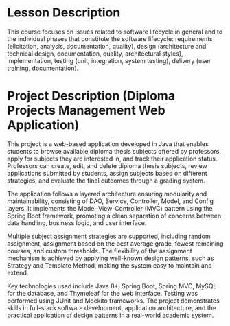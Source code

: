 # Lesson Description

This course focuses on issues related to software lifecycle in general and to the individual phases that constitute the software lifecycle: requirements (elicitation, analysis, documentation, quality), design (architecture and technical design, documentation, quality, architectural styles), implementation, testing (unit, integration, system testing), delivery (user training, documentation).

# Project Description (Diploma Projects Management Web Application)

This project is a web-based application developed in Java that enables students to browse available diploma thesis subjects offered by professors, apply for subjects they are interested in, and track their application status. Professors can create, edit, and delete diploma thesis subjects, review applications submitted by students, assign subjects based on different strategies, and evaluate the final outcomes through a grading system.

The application follows a layered architecture ensuring modularity and maintainability, consisting of DAO, Service, Controller, Model, and Config layers. It implements the Model-View-Controller (MVC) pattern using the Spring Boot framework, promoting a clean separation of concerns between data handling, business logic, and user interface.

Multiple subject assignment strategies are supported, including random assignment, assignment based on the best average grade, fewest remaining courses, and custom thresholds. The flexibility of the assignment mechanism is achieved by applying well-known design patterns, such as Strategy and Template Method, making the system easy to maintain and extend.

Key technologies used include Java 8+, Spring Boot, Spring MVC, MySQL for the database, and Thymeleaf for the web interface. Testing was performed using JUnit and Mockito frameworks. The project demonstrates skills in full-stack software development, application architecture, and the practical application of design patterns in a real-world academic system.
